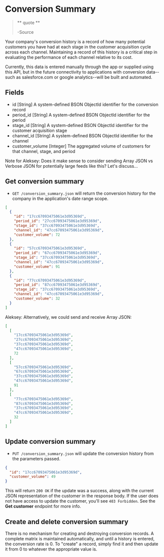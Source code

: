 Conversion Summary
=================

> ** quote **
>
> -Source

Your company's conversion history is a record of how many potential customers you have had at each stage in the customer acquisition cycle across each channel. Maintaining a record of this history is a critical step in evaluating the performance of each channel relative to its cost.

Currently, this data is entered manually through the app or supplied using this API, but in the future connectivity to applications with conversion data--such as salesforce.com or google analytics--will be built and automated.


Fields
------

* id [String] A system-defined BSON ObjectId identifier for the conversion record
* period_id [String] A system-defined BSON ObjectId identifier for the period
* stage_id [String] A system-defined BSON ObjectId identifier for the customer acquisition stage
* channel_id [String] A system-defined BSON ObjectId identifier for the channel
* customer_volume [Integer] The aggregated volume of customers for that channel, stage, and period

Note for Aleksey: Does it make sense to consider sending Array JSON vs Verbose JSON for potentially large feeds like this? Let's discuss...

Get conversion summary
----------------------

* `GET /conversion_summary.json` will return the conversion history for the company in the application's date range scope.

```json
[
  {
    "id": "17cc67093475061e3d95369d",
    "period_id": "27cc67093475061e3d95369d",
    "stage_id": "37cc67093475061e3d95369d",
    "channel_id": "47cc67093475061e3d95369d",
    "customer_volume": 72
  },
  {
    "id": "57cc67093475061e3d95369d",
    "period_id": "67cc67093475061e3d95369d",
    "stage_id": "37cc67093475061e3d95369d",
    "channel_id": "47cc67093475061e3d95369d",
    "customer_volume": 91
  },
  {
    "id": "77cc67093475061e3d95369d",
    "period_id": "87cc67093475061e3d95369d",
    "stage_id": "37cc67093475061e3d95369d",
    "channel_id": "47cc67093475061e3d95369d",
    "customer_volume": 32
  }
]
```

Aleksey: Alternatively, we could send and receive Array JSON:

```json
[
  [
    "17cc67093475061e3d95369d",
    "27cc67093475061e3d95369d",
    "37cc67093475061e3d95369d",
    "47cc67093475061e3d95369d",
    72
  ],
  [
    "57cc67093475061e3d95369d",
    "67cc67093475061e3d95369d",
    "37cc67093475061e3d95369d",
    "47cc67093475061e3d95369d",
    91
  ],
  [
    "77cc67093475061e3d95369d",
    "87cc67093475061e3d95369d",
    "37cc67093475061e3d95369d",
    "47cc67093475061e3d95369d",
    32
  ]
]
```


Update conversion summary
-------------------------

* `PUT /conversion_summary.json` will update the conversion history from the parameters passed.

```json
{
  "id": "17cc67093475061e3d95369d",
  "customer_volume": 49
}
```

This will return `200 OK` if the update was a success, along with the current JSON representation of the customer in the response body. If the user does not have access to update the customer, you'll see `403 Forbidden`. See the **Get customer** endpoint for more info.


Create and delete conversion summary
-------------------------------------

There is no mechanism for creating and destroying conversion records. A complete matrix is maintained automatically, and until a history is entered, the conversion rate is 0. To "create" a record, simply find it and then update it from 0 to whatever the appropriate value is.
